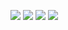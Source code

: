 ![](https://img.shields.io/github/release-pre/qubyte/rubidium.svg)
![](https://img.shields.io/github/tag/expressjs/express.svg)
![](https://img.shields.io/github/release/zhangjicheng/bolgCode.svg)
![](https://img.shields.io/github/manifest-json/v/zhangjicheng/blogCode.svg)
